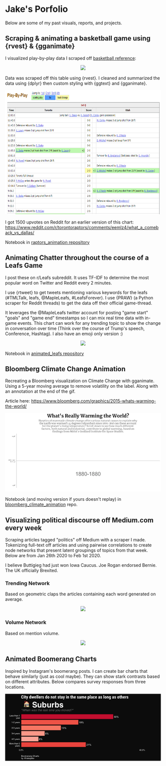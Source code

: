 # Jake's Porfolio

Below are some of my past visuals, reports, and projects. 

## Scraping & animating a basketball game using {rvest} & {gganimate} 

I visualized play-by-play data I scraped off [basketball reference](https://www.basketball-reference.com/boxscores/pbp/202003090UTA.html):

<p align="center">
  <img src="https://github.com/imjakedaniels/raptors_animation/blob/master/animations/Toronto Raptors_Utah Jazz-20200309.gif">
</p>

Data was scraped off this table using {rvest}. I cleaned and summarized the data using {dplyr} then custom styling with {ggtext} and {gganimate}.

<img src="https://github.com/imjakedaniels/raptors_animation/blob/master/play-by-play-data.PNG" width="800" height="400">

I got 1500 upvotes on Reddit for an earlier version of this chart: https://www.reddit.com/r/torontoraptors/comments/eemlz4/what_a_comeback_vs_dallas/

Notebook in [raptors_animation repository](https://github.com/imjakedaniels/raptors_animation)

## Animating Chatter throughout the course of a Leafs Game

I post these on r/Leafs subreddit. It uses TF-IDF to determine the most popular word on Twitter and Reddit every 2 minutes. 

I use {rtweet} to get tweets mentioning various keywords for the leafs (#TMLTalk, leafs, @MapleLeafs, #LeafsForever).
I use {PRAW} (a Python scraper for Reddit threads) to get the data off their official game-thread.

It leverages the @MapleLeafs twitter account for posting "game start" "goals" and "game end" timestamps so I can mix real time data with in-game events. This chart can work for any trending topic to show the change in conversation over time (Think over the course of Trump's speech, Conference, Hashtag). I also have an emoji only version :)

<p align="center">
  <img src="https://github.com/imjakedaniels/animated_leafs_graphs/blob/master/animations/twitter_reddit-leafs-tampa-bay-lightning-2020-03-10.gif">
</p>

Notebook in [animated_leafs repository](https://github.com/imjakedaniels/animated_leafs_graphs)

## Bloomberg Climate Change Animation

Recreating a Bloomberg visualization on Climate Change with gganimate. Using a 5-year moving average to remove volatility on the label. Along with an annotation at the end of the gif. 

Article here: https://www.bloomberg.com/graphics/2015-whats-warming-the-world/

<p align="center">
  <img src="https://github.com/imjakedaniels/bloomberg_climate_animation/blob/master/animations/bloomberg_orginal.gif">
</p>

Notebook (and moving version if yours doesn't replay) in [bloomberg_climate_animation](https://github.com/imjakedaniels/portfolio-highlights/) repo.

## Visualizing political discourse off Medium.com every week

Scraping articles tagged "politics" off Medium with a scraper I made. Tokenizing full-text off articles and using pairwise correlations to create node networks that present latent groupings of topics from that week. Below are from Jan 26th 2020 to Feb 1st 2020.

I believe Buttigieg had just won Iowa Caucus. Joe Rogan endorsed Bernie. The UK officially Brexited.

### Trending Network

Based on geometric claps the articles containing each word generated on average.

<p align="center">
  <img src="https://github.com/imjakedaniels/visualizing_politics/blob/master/visuals/trending_politics_network%202020-01-26%202020-02-01%20.png">
</p>

### Volume Network

Based on mention volume.

<p align="center">
  <img src="https://github.com/imjakedaniels/visualizing_politics/blob/master/visuals/volume_politics_network%202020-01-26%202020-02-01%20.png">
</p>

## Animated Boomerang Charts

Inspired by Instagram's boomerang posts. I can create bar charts that behave similarly (just as cool maybe). They can show stark contrasts based on different attributes. Below compares survey responses from three locations.

<p align="center">
  <img src="https://github.com/imjakedaniels/boomerang_charts/blob/master/animations/residency_animation.gif">
</p>
